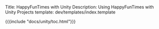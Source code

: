 Title: HappyFunTimes with Unity
Description: Using HappyFunTimes with Unity Projects
template: dev/templates/index.template

<div class="index-toc">
{{{include "docs/unity/toc.html"}}}
</div>

